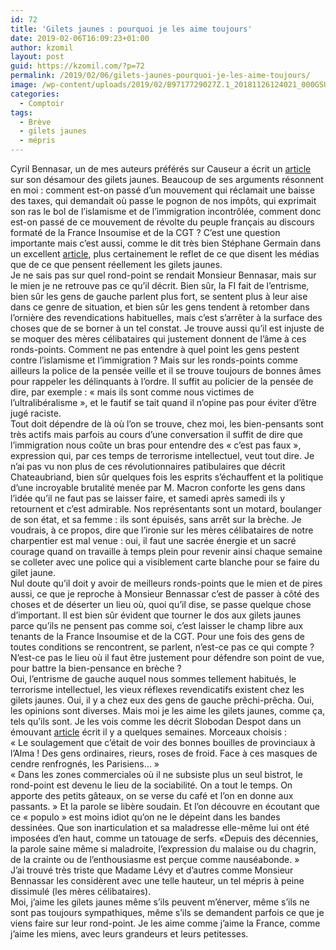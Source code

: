 ```yaml
---
id: 72
title: 'Gilets jaunes : pourquoi je les aime toujours'
date: 2019-02-06T16:09:23+01:00
author: kzomil
layout: post
guid: https://kzomil.com/?p=72
permalink: /2019/02/06/gilets-jaunes-pourquoi-je-les-aime-toujours/
image: /wp-content/uploads/2019/02/B9717729027Z.1_20181126124021_000GSUCGC17H.1-0.jpg
categories:
  - Comptoir
tags:
  - Brève
  - gilets jaunes
  - mépris
---
```

Cyril Bennasar, un de mes auteurs préférés sur Causeur a écrit un [article](https://www.causeur.fr/pas-gilets-jaunes-immigration-anti-2-158810) sur son désamour des gilets jaunes. Beaucoup de ses arguments résonnent en moi : comment est-on passé d&rsquo;un mouvement qui réclamait une baisse des taxes, qui demandait où passe le pognon de nos impôts, qui exprimait son ras le bol de l&rsquo;islamisme et de l&rsquo;immigration incontrôlée, comment donc est-on passé de ce mouvement de révolte du peuple français au discours formaté de la France Insoumise et de la CGT ? C&rsquo;est une question importante mais c&rsquo;est aussi, comme le dit très bien Stéphane Germain dans un excellent [article](https://www.causeur.fr/gilets-jaunes-medias-isf-ric-debat-158790), plus certainement le reflet de ce que disent les médias que de ce que pensent réellement les gilets jaunes.  
Je ne sais pas sur quel rond-point se rendait Monsieur Bennasar, mais sur le mien je ne retrouve pas ce qu&rsquo;il décrit. Bien sûr, la FI fait de l&rsquo;entrisme, bien sûr les gens de gauche parlent plus fort, se sentent plus à leur aise dans ce genre de situation, et bien sûr les gens tendent à retomber dans l&rsquo;ornière des revendications habituelles, mais c&rsquo;est s&rsquo;arrêter à la surface des choses que de se borner à un tel constat. Je trouve aussi qu&rsquo;il est injuste de se moquer des mères célibataires qui justement donnent de l&rsquo;âme à ces ronds-points. Comment ne pas entendre à quel point les gens pestent contre l&rsquo;islamisme et l&rsquo;immigration ? Mais sur les ronds-points comme ailleurs la police de la pensée veille et il se trouve toujours de bonnes âmes pour rappeler les délinquants à l&rsquo;ordre. Il suffit au policier de la pensée de dire, par exemple : « mais ils sont comme nous victimes de l&rsquo;ultralibéralisme », et le fautif se tait quand il n&rsquo;opine pas pour éviter d&rsquo;être jugé raciste.  
Tout doit dépendre de là où l&rsquo;on se trouve, chez moi, les bien-pensants sont très actifs mais parfois au cours d&rsquo;une conversation il suffit de dire que l&rsquo;immigration nous coûte un bras pour entendre des « c&rsquo;est pas faux », expression qui, par ces temps de terrorisme intellectuel, veut tout dire. Je n&rsquo;ai pas vu non plus de ces révolutionnaires patibulaires que décrit Chateaubriand, bien sûr quelques fois les esprits s&rsquo;échauffent et la politique d&rsquo;une incroyable brutalité menée par M. Macron conforte les gens dans l&rsquo;idée qu&rsquo;il ne faut pas se laisser faire, et samedi après samedi ils y retournent et c&rsquo;est admirable. Nos représentants sont un motard, boulanger de son état, et sa femme : ils sont épuisés, sans arrêt sur la brèche. Je voudrais, à ce propos, dire que l&rsquo;ironie sur les mères célibataires de notre charpentier est mal venue : oui, il faut une sacrée énergie et un sacré courage quand on travaille à temps plein pour revenir ainsi chaque semaine se colleter avec une police qui a visiblement carte blanche pour se faire du gilet jaune.  
Nul doute qu&rsquo;il doit y avoir de meilleurs ronds-points que le mien et de pires aussi, ce que je reproche à Monsieur Bennassar c&rsquo;est de passer à côté des choses et de déserter un lieu où, quoi qu&rsquo;il dise, se passe quelque chose d&rsquo;important. Il est bien sûr évident que tourner le dos aux gilets jaunes parce qu&rsquo;ils ne pensent pas comme soi, c&rsquo;est laisser le champ libre aux tenants de la France Insoumise et de la CGT. Pour une fois des gens de toutes conditions se rencontrent, se parlent, n&rsquo;est-ce pas ce qui compte ? N&rsquo;est-ce pas le lieu où il faut être justement pour défendre son point de vue, pour battre la bien-pensance en brèche ?  
Oui, l&rsquo;entrisme de gauche auquel nous sommes tellement habitués, le terrorisme intellectuel, les vieux réflexes revendicatifs existent chez les gilets jaunes. Oui, il y a chez eux des gens de gauche prêchi-prêcha. Oui, les opinions sont diverses. Mais moi je les aime les gilets jaunes, comme ça, tels qu&rsquo;ils sont. Je les vois comme les décrit Slobodan Despot dans un émouvant [article](https://www.causeur.fr/gilets-jaunes-suisse-despot-157128) écrit il y a quelques semaines. Morceaux choisis :  
« Le soulagement que c’était de voir des bonnes bouilles de provinciaux à l’Alma ! Des gens ordinaires, rieurs, roses de froid. Face à ces masques de cendre renfrognés, les Parisiens… »  
« Dans les zones commerciales où il ne subsiste plus un seul bistrot, le rond-point est devenu le lieu de la sociabilité. On a tout le temps. On apporte des petits gâteaux, on se verse du café et l’on en donne aux passants. » Et la parole se libère soudain. Et l’on découvre en écoutant que ce « populo » est moins idiot qu’on ne le dépeint dans les bandes dessinées. Que son inarticulation et sa maladresse elle-même lui ont été imposées d’en haut, comme un tatouage de serfs. «Depuis des décennies, la parole saine même si maladroite, l’expression du malaise ou du chagrin, de la crainte ou de l’enthousiasme est perçue comme nauséabonde. »  
J&rsquo;ai trouvé très triste que Madame Lévy et d&rsquo;autres comme Monsieur Bennassar les considèrent avec une telle hauteur, un tel mépris à peine dissimulé (les mères célibataires).  
Moi, j&rsquo;aime les gilets jaunes même s&rsquo;ils peuvent m&rsquo;énerver, même s&rsquo;ils ne sont pas toujours sympathiques, même s&rsquo;ils se demandent parfois ce que je viens faire sur leur rond-point. Je les aime comme j&rsquo;aime la France, comme j&rsquo;aime les miens, avec leurs grandeurs et leurs petitesses.